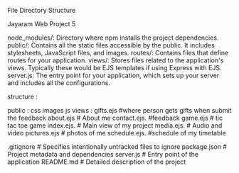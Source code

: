 File Directory Structure

Jayaram Web Project 5

node_modules/: Directory where npm installs the project dependencies.
public/: Contains all the static files accessible by the public. It includes stylesheets, JavaScript files, and images.
routes/: Contains files that define routes for your application.
views/: Stores files related to the application's views. Typically these would be EJS templates if using Express with EJS.
server.js: The entry point for your application, which sets up your server and includes all the configurations.


structure :

public :
        css	images	js
views :
	gifts.ejs	 #where person gets gifts when submit the feedback	about.ejs	# About me 	contact.ejs.    #feedback 	game.ejs	# tic tac toe game	index.ejs.       # Main view of my project	media.ejs.       # Audio and video	pictures.ejs     # photos of me	schedule.ejs.    #schedule of my timetable


.gitignore               # Specifies intentionally untracked files to ignore
package.json             # Project metadata and dependencies
server.js                # Entry point of the application
README.md                # Detailed description of the project
